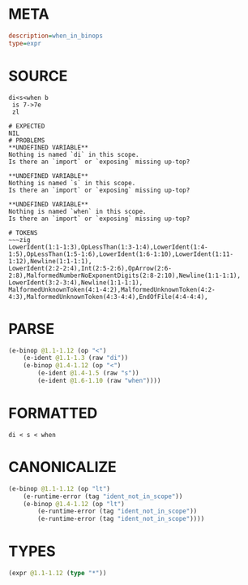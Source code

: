 # META
~~~ini
description=when_in_binops
type=expr
~~~
# SOURCE
~~~roc
di<s<when b
 is 7->7e
 zl
~~~
~~~
# EXPECTED
NIL
# PROBLEMS
**UNDEFINED VARIABLE**
Nothing is named `di` in this scope.
Is there an `import` or `exposing` missing up-top?

**UNDEFINED VARIABLE**
Nothing is named `s` in this scope.
Is there an `import` or `exposing` missing up-top?

**UNDEFINED VARIABLE**
Nothing is named `when` in this scope.
Is there an `import` or `exposing` missing up-top?

# TOKENS
~~~zig
LowerIdent(1:1-1:3),OpLessThan(1:3-1:4),LowerIdent(1:4-1:5),OpLessThan(1:5-1:6),LowerIdent(1:6-1:10),LowerIdent(1:11-1:12),Newline(1:1-1:1),
LowerIdent(2:2-2:4),Int(2:5-2:6),OpArrow(2:6-2:8),MalformedNumberNoExponentDigits(2:8-2:10),Newline(1:1-1:1),
LowerIdent(3:2-3:4),Newline(1:1-1:1),
MalformedUnknownToken(4:1-4:2),MalformedUnknownToken(4:2-4:3),MalformedUnknownToken(4:3-4:4),EndOfFile(4:4-4:4),
~~~
# PARSE
~~~clojure
(e-binop @1.1-1.12 (op "<")
	(e-ident @1.1-1.3 (raw "di"))
	(e-binop @1.4-1.12 (op "<")
		(e-ident @1.4-1.5 (raw "s"))
		(e-ident @1.6-1.10 (raw "when"))))
~~~
# FORMATTED
~~~roc
di < s < when
~~~
# CANONICALIZE
~~~clojure
(e-binop @1.1-1.12 (op "lt")
	(e-runtime-error (tag "ident_not_in_scope"))
	(e-binop @1.4-1.12 (op "lt")
		(e-runtime-error (tag "ident_not_in_scope"))
		(e-runtime-error (tag "ident_not_in_scope"))))
~~~
# TYPES
~~~clojure
(expr @1.1-1.12 (type "*"))
~~~
